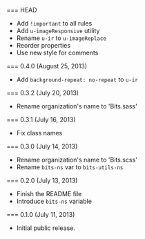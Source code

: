 === HEAD

* Add `!important` to all rules
* Add `u-imageResponsive` utility
* Rename `u-ir` to `u-imageReplace`
* Reorder properties
* Use new style for comments

=== 0.4.0 (August 25, 2013)

* Add `background-repeat: no-repeat` to `u-ir`

=== 0.3.2 (July 20, 2013)

* Rename organization's name to 'Bits.sass'

=== 0.3.1 (July 16, 2013)

* Fix class names

=== 0.3.0 (July 14, 2013)

* Rename organization's name to 'Bits.scss'
* Rename `bits-ns` var to `bits-utils-ns`

=== 0.2.0 (July 13, 2013)

* Finish the README file
* Introduce `bits-ns` variable

=== 0.1.0 (July 11, 2013)

* Initial public release.